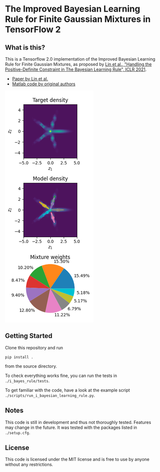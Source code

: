 # The Improved Bayesian Learning Rule for Finite Gaussian Mixtures in TensorFlow 2

## What is this?
This is a Tensorflow 2.0 implementation of the Improved Bayesian Learning Rule for Finite Gaussian Mixtures, as proposed by [Lin et al., "Handling the Positive-Definite Constraint in The Bayesian Learning Rule", ICLR 2021](https://arxiv.org/abs/2002.10060).
- [Paper by Lin et al.](https://arxiv.org/abs/2002.10060)
- [Matlab code by original authors](https://github.com/yorkerlin/iBayesLRule)

![](./plots/star.png)

## Getting Started
Clone this repository and run
```
pip install . 
```
from the source directory.

To check everything works fine, you can run the tests in ```./i_bayes_rule/tests```.

To get familiar with the code, have a look at the example script ```./scripts/run_i_bayesian_learning_rule.py```.

## Notes
This code is still in development and thus not thoroughly tested. Features may change in the future. It was tested with the packages listed in ```./setup.cfg```.

## License
This code is licensed under the MIT license and is free to use by anyone without any restrictions.


